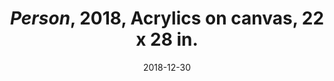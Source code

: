 ---
layout: allprojectdetail
title:  <i>Person</i>, 2018, Acrylics on canvas, 22 x 28 in. 
type: image
date:   2018-12-30
image: Taeyoon_Choi_Person_2018_LKJ_6c.png
meta:
orientation:
alt-text: A dark and energetic painting with pink, purple background and large strokes in light yellow. The shape of a person's silhouette. 
categories: all-paintings
 
---